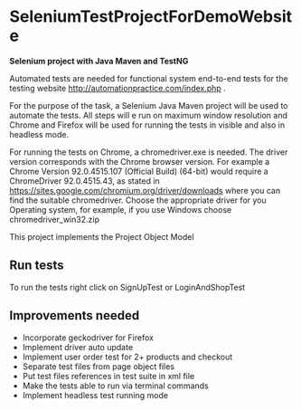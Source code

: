 # SeleniumTestProjectForDemoWebsite

**Selenium project with Java Maven and TestNG**

Automated tests are needed for functional system end-to-end tests for the testing website http://automationpractice.com/index.php .

For the purpose of the task, a Selenium Java Maven project will be used to automate the tests. All steps will e run on maximum window resolution and Chrome and Firefox will be used for running the tests in visible and also in headless mode.

For running the tests on Chrome, a chromedriver.exe is needed. The driver version corresponds with the Chrome browser version. For example a Chrome Version 92.0.4515.107 (Official Build) (64-bit) would require a ChromeDriver 92.0.4515.43, as stated in https://sites.google.com/chromium.org/driver/downloads where you can find the suitable chromedriver. Choose the appropriate driver for you Operating system, for example, if you use Windows choose chromedriver_win32.zip

This project implements the Project Object Model

## Run tests

To run the tests right click on SignUpTest or LoginAndShopTest

## Improvements needed

- Incorporate geckodriver for Firefox
-  Implement driver auto update
- Implement user order test  for 2+ products and checkout
- Separate test files from page object files
- Put test files references in test suite in xml file
- Make the tests able to run via terminal commands
- Implement headless test running mode
